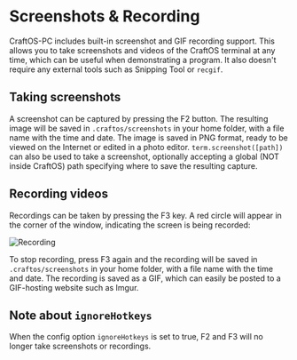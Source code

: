 # Screenshots & Recording
CraftOS-PC includes built-in screenshot and GIF recording support. This allows you to take screenshots and videos of the CraftOS terminal at any time, which can be useful when demonstrating a program. It also doesn't require any external tools such as Snipping Tool or `recgif`.

## Taking screenshots
A screenshot can be captured by pressing the F2 button. The resulting image will be saved in `.craftos/screenshots` in your home folder, with a file name with the time and date. The image is saved in PNG format, ready to be viewed on the Internet or edited in a photo editor. `term.screenshot([path])` can also be used to take a screenshot, optionally accepting a global (NOT inside CraftOS) path specifying where to save the resulting capture.

## Recording videos
Recordings can be taken by pressing the F3 key. A red circle will appear in the corner of the window, indicating the screen is being recorded:

![Recording](../images/recording.png)

To stop recording, press F3 again and the recording will be saved in `.craftos/screenshots` in your home folder, with a file name with the time and date. The recording is saved as a GIF, which can easily be posted to a GIF-hosting website such as Imgur.

## Note about `ignoreHotkeys`
When the config option `ignoreHotkeys` is set to true, F2 and F3 will no longer take screenshots or recordings.